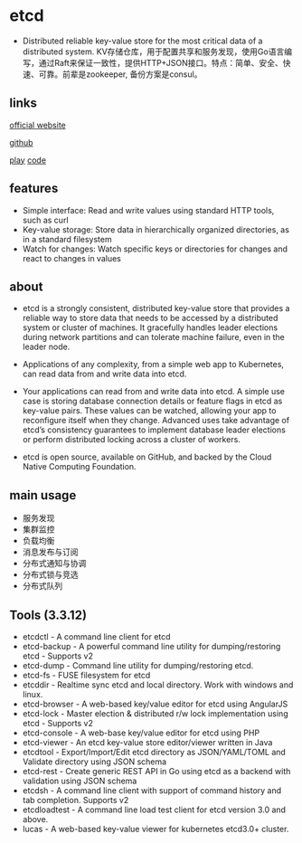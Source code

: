 # etcd

* Distributed reliable key-value store for the most critical data of a distributed system.
KV存储仓库，用于配置共享和服务发现，使用Go语言编写，通过Raft来保证一致性，提供HTTP+JSON接口。特点：简单、安全、快速、可靠。前辈是zookeeper, 备份方案是consul。

## links

[official website](https://etcd.io/)

[github](https://github.com/etcd-io/etcd)

[play](http://play.etcd.io/play) [code](https://github.com/etcd-io/etcdlabs)

## features

* Simple interface: Read and write values using standard HTTP tools, such as curl
* Key-value storage: Store data in hierarchically organized directories, as in a standard filesystem
* Watch for changes: Watch specific keys or directories for changes and react to changes in values

## about

* etcd is a strongly consistent, distributed key-value store that provides a reliable way to store data that needs to be accessed by a distributed system or cluster of machines. It gracefully handles leader elections during network partitions and can tolerate machine failure, even in the leader node.

* Applications of any complexity, from a simple web app to Kubernetes, can read data from and write data into etcd.

* Your applications can read from and write data into etcd. A simple use case is storing database connection details or feature flags in etcd as key-value pairs. These values can be watched, allowing your app to reconfigure itself when they change. Advanced uses take advantage of etcd’s consistency guarantees to implement database leader elections or perform distributed locking across a cluster of workers.

* etcd is open source, available on GitHub, and backed by the Cloud Native Computing Foundation.

## main usage

* 服务发现
* 集群监控
* 负载均衡
* 消息发布与订阅
* 分布式通知与协调
* 分布式锁与竞选
* 分布式队列

## Tools (3.3.12)

* etcdctl - A command line client for etcd
* etcd-backup - A powerful command line utility for dumping/restoring etcd - Supports v2
* etcd-dump - Command line utility for dumping/restoring etcd.
* etcd-fs - FUSE filesystem for etcd
* etcddir - Realtime sync etcd and local directory. Work with windows and linux.
* etcd-browser - A web-based key/value editor for etcd using AngularJS
* etcd-lock - Master election & distributed r/w lock implementation using etcd - Supports v2
* etcd-console - A web-base key/value editor for etcd using PHP
* etcd-viewer - An etcd key-value store editor/viewer written in Java
* etcdtool - Export/Import/Edit etcd directory as JSON/YAML/TOML and Validate directory using JSON schema
* etcd-rest - Create generic REST API in Go using etcd as a backend with validation using JSON schema
* etcdsh - A command line client with support of command history and tab completion. Supports v2
* etcdloadtest - A command line load test client for etcd version 3.0 and above.
* lucas - A web-based key-value viewer for kubernetes etcd3.0+ cluster.